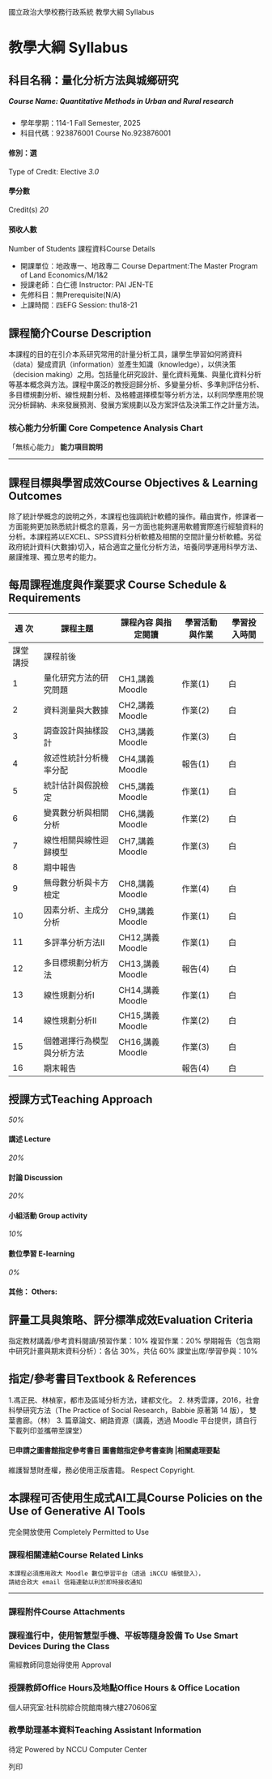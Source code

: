 國立政治大學校務行政系統 教學大綱 Syllabus
# 教學大綱 Syllabus
##  科目名稱：量化分析方法與城鄉研究
#####  Course Name: Quantitative Methods in Urban and Rural research
  * 學年學期：114-1 Fall Semester, 2025 
  * 科目代碼：923876001 Course No.923876001


#### 修別：選
Type of Credit: Elective 
_3.0_
#### 學分數
Credit(s)
_20_
#### 預收人數
Number of Students
課程資料Course Details
  * 開課單位：地政專一、地政專二 Course Department:The Master Program of Land Economics/M/1&2 
  * 授課老師：白仁德 Instructor: PAI JEN-TE 
  * 先修科目：無Prerequisite(N/A)
  * 上課時間：四EFG Session: thu18-21


##  課程簡介Course Description
本課程的目的在引介本系研究常用的計量分析工具，讓學生學習如何將資料（data）變成資訊（information）並產生知識（knowledge），以供決策（decision making）之用。包括量化研究設計、量化資料蒐集、與量化資料分析等基本概念與方法。課程中廣泛的教授迴歸分析、多變量分析、多準則評估分析、多目標規劃分析、線性規劃分析、及格體選擇模型等分析方法，以利同學應用於現況分析歸納、未來發展預測、發展方案規劃以及方案評估及決策工作之計量方法。
###  核心能力分析圖 Core Competence Analysis Chart
「無核心能力」 
**能力項目說明**
* * *
##  課程目標與學習成效Course Objectives & Learning Outcomes 
除了統計學概念的說明之外，本課程也強調統計軟體的操作。藉由實作，修課者一方面能夠更加熟悉統計概念的意義，另一方面也能夠運用軟體實際進行經驗資料的分析。本課程將以EXCEL、SPSS資料分析軟體及相關的空間計量分析軟體。另從政府統計資料(大數據)切入，結合適宜之量化分析方法，培養同學運用科學方法、嚴謹推理、獨立思考的能力。
##  每周課程進度與作業要求 Course Schedule & Requirements
週 次 |  課程主題 |  課程內容 與指定閱讀 |  學習活動 與作業 |  學習投入時間  
---|---|---|---|---  
課堂講授 |  課程前後  
1 |  量化研究方法的研究問題 |  CH1,講義 Moodle |  作業(1) |  白 |  3  
2 |  資料測量與大數據 |  CH2,講義 Moodle |  作業(2) |  白 |  3  
3 |  調查設計與抽樣設計 |  CH3,講義 Moodle |  作業(3) |  白 |  3  
4 |  敘述性統計分析機率分配 |  CH4,講義 Moodle |  報告(1) |  白 |  3  
5 |  統計估計與假說檢定 |  CH5,講義 Moodle |  作業(1) |  白 |  3  
6 |  變異數分析與相關分析 |  CH6,講義 Moodle |  作業(2) |  白 |  3  
7 |  線性相關與線性迴歸模型 |  CH7,講義 Moodle |  作業(3) |  白 |  6  
8 |  期中報告 |  |  |  |   
9 |  無母數分析與卡方檢定 |  CH8,講義 Moodle |  作業(4) |  白 |  6  
10 |  因素分析、主成分分析 |  CH9,講義 Moodle |  作業(1) |  白 |  6  
11 |  多評準分析方法II |  CH12,講義 Moodle |  作業(1) |  白 |  3  
12 |  多目標規劃分析方法 |  CH13,講義 Moodle |  報告(4) |  白 |  3  
13 |  線性規劃分析I |  CH14,講義 Moodle |  作業(1) |  白 |  3  
14 |  線性規劃分析II |  CH15,講義 Moodle |  作業(2) |  白 |  3  
15 |  個體選擇行為模型與分析方法 |  CH16,講義 Moodle |  作業(3) |  白 |  3  
16 |  期末報告 |  |  報告(4) |  白 |  6  
##  授課方式Teaching Approach
_50%_
####  講述 Lecture
_20%_
####  討論 Discussion
_20%_
####  小組活動 Group activity
_10%_
####  數位學習 E-learning
_0%_
####  其他： Others:
##  評量工具與策略、評分標準成效Evaluation Criteria
指定教材講義/參考資料閱讀/預習作業：10%
複習作業：20%
學期報告（包含期中研究計畫與期末資料分析）：各佔 30%，共佔 60%
課堂出席/學習參與：10%
##  指定/參考書目Textbook & References
1.馮正民、林楨家，都市及區域分析方法，建都文化。
2. 林秀雲譯，2016，社會科學研究方法（The Practice of Social Research，Babbie 原著第 14 版）， 雙葉書廊。（林）
3. 篇章論文、網路資源（講義，透過 Moodle 平台提供，請自行下載列印並攜帶至課堂）
####  已申請之圖書館指定參考書目  圖書館指定參考書查詢 |相關處理要點
維護智慧財產權，務必使用正版書籍。 Respect Copyright.
##  本課程可否使用生成式AI工具Course Policies on the Use of Generative AI Tools
完全開放使用 Completely Permitted to Use
###  課程相關連結Course Related Links
```
本課程必須應用政大 Moodle 數位學習平台（透過 iNCCU 帳號登入），
請結合政大 email 信箱連動以利於即時接收通知
```

* * *
###  課程附件Course Attachments
###  課程進行中，使用智慧型手機、平板等隨身設備 To Use Smart Devices During the Class
需經教師同意始得使用  Approval
###  授課教師Office Hours及地點Office Hours & Office Location
個人研究室:社科院綜合院館南棟六樓270606室
###  教學助理基本資料Teaching Assistant Information
待定
Powered by NCCU Computer Center
  
列印
